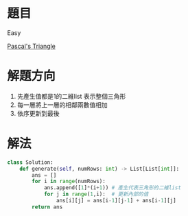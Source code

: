 # 題目
Easy

[Pascal's Triangle](https://leetcode.com/problems/pascals-triangle/)

# 解題方向
1. 先產生值都是1的二維list 表示整個三角形
2. 每一層將上一層的相鄰兩數值相加
3. 依序更新到最後

# 解法

```python
class Solution:
    def generate(self, numRows: int) -> List[List[int]]:
        ans = []
        for i in range(numRows):
            ans.append([1]*(i+1)) # 產生代表三角形的二維list
            for j in range(1,i):  # 更新內部的值
                ans[i][j] = ans[i-1][j-1] + ans[i-1][j]
        return ans
```